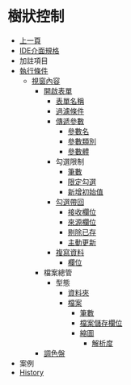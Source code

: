 # 樹狀控制
* [上一頁](../README.md)
* [IDE介面規格]()
* 加註項目
* [執行條件](README.md#valid)
    * [視窗內容](README.md#query)
        * [開啟表單](README.md#form)
            * [表單名稱](README.md#form_form)
            * [過濾條件](README.md#form_filter)
            * [傳遞參數](README.md#form_param)
                * [參數名](README.md#form_param_name)
                * [參數類別](README.md#form_param_sourcetype)
                * [參數體](README.md#form_param_source)
            * 勾選限制
                * [筆數](README.md#form_choosetype)
                * [限定勾選](README.md#form_onlychoose)
                * [新增初始值](README.md#form_appendinit)
            * [勾選帶回](README.md#form_put)
                * [接收欄位](README.md#form_put_ctrl)
                * [來源欄位](README.md#form_put_sourcefield)
                * [剔除已存](README.md#form_remove_duplicates)
                * [主動更新](README.md#form_run_relation_update)
            * [複寫資料](README.md#form_copy)
                * [欄位](README.md#form_copy_ctrl)
        * 檔案總管
            * 型態
                * [資料夾](README.md#folder)
                * [檔案](README.md#file)
                    * [筆數](README.md#file_choosetype)
                    * [檔案儲存欄位](README.md#file_binary_ctrl)
                    * [縮圖](README.md#file_thumbnail)
                        * [解析度](README.md#_thumbnail_resolution)
        * [調色盤](README.md#color)
* 案例
* [History](history.md)
